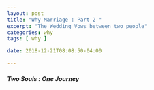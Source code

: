 ```yaml
---
layout: post
title: "Why Marriage : Part 2 "
excerpt: "The Wedding Vows between two people"
categories: why
tags: [ why ]

date: 2018-12-21T08:08:50-04:00

---
```



##### Two Souls : One Journey
